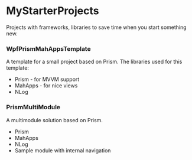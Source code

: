 # MyStarterProjects
Projects with frameworks, libraries to save time when you start something new.


### WpfPrismMahAppsTemplate

A template for a small project based on Prism. The libraries used for this template:
- Prism - for MVVM support
- MahApps - for nice views
- NLog 

### PrismMultiModule

A multimodule solution based on Prism. 
- Prism
- MahApps
- NLog
- Sample module with internal navigation